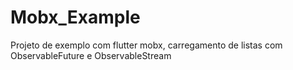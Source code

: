 # Mobx_Example
Projeto de exemplo com flutter mobx, carregamento de listas com ObservableFuture e ObservableStream
